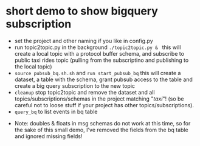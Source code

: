 # short demo to show bigquery subscription
- set the project and other naming if you like in config.py
- run topic2topic.py  in the background `./topic2topic.py & ` this will create a local topic with a protocol buffer schema, and subscribe to public taxi rides topic (pulling from the subscriptino and publishing to the local topic)
- `source pubsub_bq.sh.sh` and `run start_pubsub_bq` this will create a dataset, a table with the schema, grant pubsub access to the table and create a big query subscription to the new topic
- `cleanup` stop topic2topic and remove the dataset and all topics/subscriptions/schemas in the project matching "*taxi*"! (so be careful not to loose stuff if your project has other topics/subscriptions).
- `query_bq` to list events in bq table 
* Note:  doubles & floats in msg schemas do not work at this time, so for the sake of this small demo, I've removed the fields from the bq table and ignored missing fields!
  